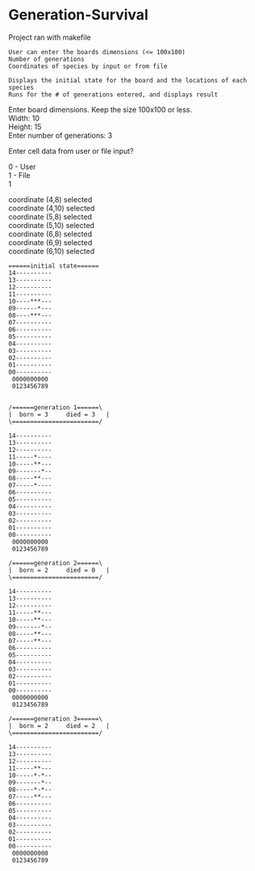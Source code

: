 # Generation-Survival

Project ran with makefile
    
    User can enter the boards dimensions (<= 100x100)    
    Number of generations    
    Coordinates of species by input or from file
        
    Displays the initial state for the board and the locations of each species
    Runs for the # of generations entered, and displays result
    
    
Enter board dimensions. Keep the size 100x100 or less.   
Width: 10    
Height: 15     
Enter number of generations: 3     
     
Enter cell data from user or file input?    
    
0 - User   
1 - File   
1   
    
coordinate (4,8) selected   
coordinate (4,10) selected   
coordinate (5,8) selected   
coordinate (5,10) selected    
coordinate (6,8) selected   
coordinate (6,9) selected    
coordinate (6,10) selected   
   
 ```  
======initial state======   
14----------    
13----------    
12----------   
11----------   
10----***---        
09------*---   
08----***---    
07----------   
06----------   
05----------   
04----------    
03----------       
02----------   
01----------   
00----------    
  0000000000   
  0123456789   
  
   
 /======generation 1======\   
|  born = 3     died = 3   |   
 \========================/    
   
14----------    
13----------   
12----------    
11-----*----    
10-----**---    
09-------*--      
08-----**---    
07-----*----   
06----------    
05----------    
04----------    
03----------   
02----------   
01----------   
00----------   
  0000000000   
  0123456789   
    
 /======generation 2======\    
|  born = 2     died = 0   |   
 \========================/   
   
14----------   
13----------    
12----------    
11-----**---   
10-----**---   
09-------*--   
08-----**---   
07-----**---   
06----------   
05----------   
04----------   
03----------   
02----------    
01----------    
00----------      
  0000000000   
  0123456789   
    
 /======generation 3======\   
|  born = 2     died = 2   |   
 \========================/   
   
14----------   
13----------   
12----------   
11-----**---    
10-----*-*--   
09-------*--    
08-----*-*--    
07-----**---   
06----------       
05----------    
04----------   
03----------    
02----------     
01----------     
00----------   
  0000000000    
  0123456789   
   
   
```
